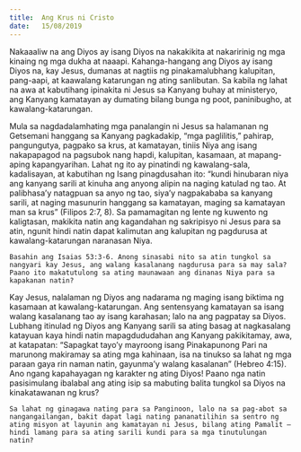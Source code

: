 ```yaml
---
title:  Ang Krus ni Cristo
date:   15/08/2019
---
```


Nakaaaliw na ang Diyos ay isang Diyos na nakakikita at nakaririnig ng mga kinaing ng mga dukha at naaapi. Kahanga-hangang ang Diyos ay isang Diyos na, kay Jesus, dumanas at nagtiis ng pinakamalubhang kalupitan, pang-aapi, at kaawalang katarungan ng ating sanlibutan. Sa kabila ng lahat na awa at kabutihang ipinakita ni Jesus sa Kanyang buhay at ministeryo, ang Kanyang kamatayan ay dumating bilang bunga ng poot, paninibugho, at kawalang-katarungan.

Mula sa nagdadalamhating mga panalangin ni Jesus sa halamanan ng Getsemani hanggang sa Kanyang pagkadakip, “mga paglilitis,” pahirap, pangungutya, pagpako sa krus, at kamatayan, tiniis Niya ang isang nakapapagod na pagsubok nang hapdi, kalupitan, kasamaan, at mapang-aping kapangyarihan. Lahat ng ito ay pinatindi ng kawalang-sala, kadalisayan, at kabutihan ng Isang pinagdusahan ito: “kundi hinubaran niya ang kanyang sarili at kinuha ang anyong alipin na naging katulad ng tao. At palibhasa’y natagpuan sa anyo ng tao, siya’y nagpakababa sa kanyang sarili, at naging masunurin hanggang sa kamatayan, maging sa kamatayan man sa krus” (Filipos 2:7, 8). Sa pamamagitan ng lente ng kuwento ng kaligtasan, makikita natin ang kagandahan ng sakripisyo ni Jesus para sa atin, ngunit hindi natin dapat kalimutan ang kalupitan ng pagdurusa at kawalang-katarungan naranasan Niya.

`Basahin ang Isaias 53:3-6. Anong sinasabi nito sa atin tungkol sa nangyari kay Jesus, ang walang kasalanang nagdurusa para sa may sala? Paano ito makatutulong sa ating maunawaan ang dinanas Niya para sa kapakanan natin?`

Kay Jesus, nalalaman ng Diyos ang nadarama ng maging isang biktima ng kasamaan at kawalang-katarungan. Ang sentensyang kamatayan sa isang walang kasalanang tao ay isang karahasan; lalo na ang pagpatay sa Diyos. Lubhang itinulad ng Diyos ang Kanyang sarili sa ating basag at nagkasalang katayuan kaya hindi natin mapagdududahan ang Kanyang pakikitamay, awa, at katapatan: “Sapagkat tayo’y mayroong isang Pinakapunong Pari na marunong makiramay sa ating mga kahinaan, isa na tinukso sa lahat ng mga paraan gaya rin naman natin, gayunma’y walang kasalanan” (Hebreo 4:15). Ano ngang kapahayagan ng karakter ng ating Diyos! Paano nga natin pasisimulang ibalabal ang ating isip sa mabuting balita tungkol sa Diyos na kinakatawanan ng krus?

`Sa lahat ng ginagawa nating para sa Panginoon, lalo na sa pag-abot sa nangangailangan, bakit dapat lagi nating pananatilihin sa sentro ng ating misyon at layunin ang kamatayan ni Jesus, bilang ating Pamalit – hindi lamang para sa ating sarili kundi para sa mga tinutulungan natin?`